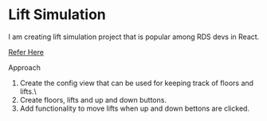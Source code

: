 # Lift Simulation

I am creating lift simulation project that is popular among RDS devs in React.

[Refer Here](https://github.com/Real-Dev-Squad/Lift-Simulation)

Approach
1. Create the config view that can be used for keeping track of floors and lifts.\
2. Create floors, lifts and up and down buttons.
3. Add functionality to move lifts when up and down bettons are clicked.